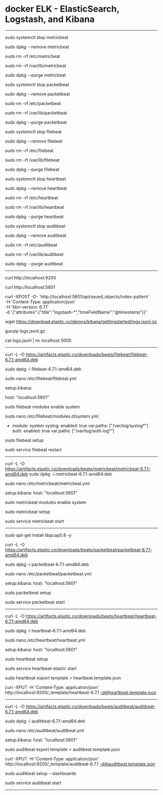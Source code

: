 # docker ELK -  ElasticSearch, Logstash, and Kibana
*************************************************************************************
sudo systemctl  stop metricbeat

sudo dpkg --remove metricbeat

sudo rm -rf /etc/metricbeat

sudo rm -rf /var/lib/metricbeat

sudo dpkg --purge  metricbeat

sudo systemctl stop packetbeat

sudo dpkg --remove packetbeat

sudo rm -rf /etc/packetbeat

sudo rm -rf /var/lib/packetbeat

sudo dpkg --purge  packetbeat

sudo systemctl  stop filebeat

sudo dpkg --remove filebeat

sudo rm -rf /etc/filebeat

sudo rm -rf /var/lib/filebeat

sudo dpkg --purge  filebeat

sudo systemctl  stop heartbeat

sudo dpkg --remove heartbeat

sudo rm -rf /etc/heartbeat

sudo rm -rf /var/lib/heartbeat

sudo dpkg --purge  heartbeat

sudo systemctl  stop auditbeat

sudo dpkg --remove auditbeat

sudo rm -rf /etc/auditbeat

sudo rm -rf /var/lib/auditbeat

sudo dpkg --purge auditbeat

*************************************************************************************
curl http://localhost:9200

curl http://localhost:5601

curl -XPOST -D- 'http://localhost:5601/api/saved_objects/index-pattern' \
 -H 'Content-Type: application/json' \
 -H 'kbn-version: 6.7.1' \
 -d '{"attributes":{"title":"logstash-*","timeFieldName":"@timestamp"}}'

wget https://download.elastic.co/demos/kibana/gettingstarted/logs.jsonl.gz

gunzip logs.jsonl.gz

cat logs.jsonl | nc localhost 5000

*************************************************************************************
curl -L -O https://artifacts.elastic.co/downloads/beats/filebeat/filebeat-6.7.1-amd64.deb

sudo dpkg -i filebeat-6.7.1-amd64.deb

sudo nano /etc/filebeat/filebeat.yml

setup.kibana:

  host: "localhost:5601"
  
sudo filebeat modules enable system

sudo nano /etc/filebeat/modules.d/system.yml

- module: system
  syslog:
    enabled: true
    var.paths: ["/var/log/syslog*"]
  auth:
    enabled: true
    var.paths: ["/var/log/auth.log*"]

sudo filebeat setup

sudo service filebeat restart

*************************************************************************************
curl -L -O https://artifacts.elastic.co/downloads/beats/metricbeat/metricbeat-6.7.1-amd64.deb
sudo dpkg -i metricbeat-6.7.1-amd64.deb

sudo nano /etc/metricbeat/metricbeat.yml

setup.kibana:
  host: "localhost:5601"

sudo metricbeat modules enable system

sudo metricbeat setup

sudo service metricbeat start

*************************************************************************************
sudo apt-get install libpcap0.8 -y

curl -L -O https://artifacts.elastic.co/downloads/beats/packetbeat/packetbeat-6.7.1-amd64.deb

sudo dpkg -i packetbeat-6.7.1-amd64.deb

sudo nano /etc/packetbeat/packetbeat.yml

setup.kibana:
  host: "localhost:5601" 
  
sudo packetbeat setup 

sudo service packetbeat start
*************************************************************************************
curl -L -O https://artifacts.elastic.co/downloads/beats/heartbeat/heartbeat-6.7.1-amd64.deb

sudo dpkg -i heartbeat-6.7.1-amd64.deb

sudo nano /etc/heartbeat/heartbeat.yml

setup.kibana:
  host: "localhost:5601" 
  
sudo heartbeat setup 

sudo service heartbeat-elastic start

sudo heartbeat export template > heartbeat.template.json

curl -XPUT -H 'Content-Type: application/json' http://localhost:9200/_template/heartbeat-6.7.1 -d@heartbeat.template.json
*************************************************************************************
curl -L -O https://artifacts.elastic.co/downloads/beats/auditbeat/auditbeat-6.7.1-amd64.deb

sudo dpkg -i auditbeat-6.7.1-amd64.deb

sudo nano /etc/auditbeat/auditbeat.yml

setup.kibana:
  host: "localhost:5601" 
  
sudo auditbeat export template > auditbeat.template.json

curl -XPUT -H 'Content-Type: application/json' http://localhost:9200/_template/auditbeat-6.7.1 -d@auditbeat.template.json

sudo auditbeat setup --dashboards

sudo service auditbeat start
*************************************************************************************

